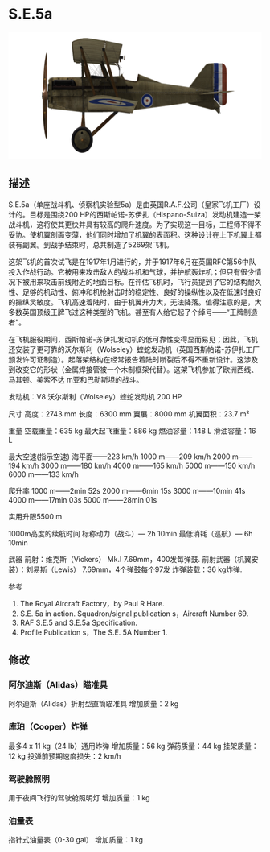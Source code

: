 # S.E.5a

![se5a](../images/se5a.png)

## 描述

S.E.5a（单座战斗机、侦察机实验型5a）是由英国R.A.F.公司（皇家飞机工厂）设计的。目标是围绕200 HP的西斯帕诺-苏伊扎（Hispano-Suiza）发动机建造一架战斗机，这将使其更快并具有较高的爬升速度。为了实现这一目标，工程师不得不妥协。使机翼剖面变薄，他们同时增加了机翼的表面积。这种设计在上下机翼上都装有副翼。到战争结束时，总共制造了5269架飞机。 

这架飞机的首次试飞是在1917年1月进行的，并于1917年6月在英国RFC第56中队投入作战行动。它被用来攻击敌人的战斗机和气球，并护航轰炸机；但只有很少情况下被用来攻击前线附近的地面目标。在评估飞机时，飞行员提到了它的结构耐久性、足够的机动性、俯冲和机枪射击时的稳定性、良好的操纵性以及在低速时良好的操纵灵敏度。飞机高速着陆时，由于机翼升力大，无法降落。值得注意的是，大多数英国顶级王牌飞过这种类型的飞机。甚至有人给它起了个绰号——“王牌制造者”。 

在飞机服役期间，西斯帕诺-苏伊扎发动机的低可靠性变得显而易见；因此，飞机还安装了更可靠的沃尔斯利（Wolseley）蝰蛇发动机（英国西斯帕诺-苏伊扎工厂颁发许可证制造）。起落架结构在经常报告着陆时断裂后不得不重新设计。这涉及到改变它的形状（金属焊接管被一个木制框架代替）。这架飞机参加了欧洲西线、马其顿、美索不达 m亚和巴勒斯坦的战斗。 


发动机：V8 沃尔斯利（Wolseley）蝰蛇发动机 200 HP

尺寸
高度：2743 mm
长度：6300 mm
翼展：8000 mm
机翼面积：23.7 m²

重量
空载重量：635 kg
最大起飞重量：886 kg
燃油容量：148 L
滑油容量：16 L

最大空速(指示空速)
海平面——223 km/h
1000 m——209 km/h
2000 m——194 km/h
3000 m——180 km/h
4000 m——165 km/h
5000 m——150 km/h
6000 m——133 km/h

爬升率
1000 m——2min 52s
2000 m——6min 15s
3000 m——10min 41s
4000 m——17min 03s
5000 m——28min 01s

实用升限5500 m

1000m高度的续航时间
标称动力（战斗）— 2h 10min
最低消耗（巡航）— 6h 10min

武器
前射：维克斯（Vickers） Mk.I 7.69mm，400发每弹鼓.
前射武器（机翼安装）：刘易斯（Lewis） 7.69mm，4个弹鼓每个97发
炸弹装载：36 kg炸弹.

参考
1) The Royal Aircraft Factory，by Paul R Hare.
2) S.E. 5a in action. Squadron/signal publication s，Aircraft Number 69.
3) RAF S.E.5 and S.E.5a Specification.
4) Profile Publication s，The S.E. 5A Number 1.

## 修改


### 阿尔迪斯（Alidas）瞄准具

阿尔迪斯（Alidas）折射型直筒瞄准具
增加质量：2 kg


### 库珀（Cooper）炸弹

最多4 x 11 kg（24 lb）通用炸弹
增加质量：56 kg
弹药质量：44 kg
挂架质量：12 kg
投弹前预期速度损失：2 km/h


### 驾驶舱照明

用于夜间飞行的驾驶舱照明灯
增加质量：1 kg


### 油量表

指针式油量表（0-30 gal）
增加质量：1 kg
